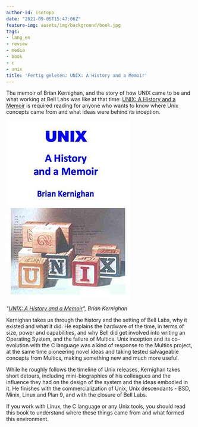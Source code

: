 ```yaml
---
author-id: isotopp
date: "2021-09-05T15:47:06Z"
feature-img: assets/img/background/book.jpg
tags:
- lang_en
- review
- media
- book
- c
- unix
title: 'Fertig gelesen: UNIX: A History and a Memoir'
---
```


The memoir of Brian Kernighan, and the story of how UNIX came to be and what working at Bell Labs was like at that time:
[UNIX: A History and a Memoir](https://www.amazon.de/UNIX-History-English-Brian-Kernighan-ebook/dp/B07ZQHX3R1) is required reading for anyone who wants to know where Unix concepts came from and what ideas were behind its inception.

[![](/uploads/2021/09/unix.jpg)](https://www.amazon.de/UNIX-History-English-Brian-Kernighan-ebook/dp/B07ZQHX3R1)

*"[UNIX: A History and a Memoir](https://www.amazon.de/UNIX-History-English-Brian-Kernighan-ebook/dp/B07ZQHX3R1)", Brian Kernighan*

Kernighan takes us through the history and the setting of Bell Labs, why it existed and what it did.
He explains the hardware of the time, in terms of size, power and capabilities, and why Bell did get involved into writing an Operating System, and the failure of Multics.
Unix inception and its co-evolution with the C language was a kind of response to the Multics project, at the same time pioneering novel ideas and taking tested salvageable concepts from Multics, making something new and much more useful.

While he roughly follows the timeline of Unix releases, Kernighan takes short detours, including mini-biographies of his colleagues and the influence they had on the design of the system and the ideas embodied in it.
He finishes with the commercialization of Unix, Unix descendants - BSD, Minix, Linux and Plan 9, and with the closure of Bell Labs.

If you work with Linux, the C language or any Unix tools, you should read this book to understand where these things came from and what formed this environment.
